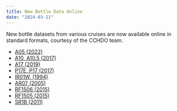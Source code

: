 ```yaml
---
title: New Bottle Data Online
date: "2024-03-11"
---
```


New bottle datasets from various cruises are now available online in standard formats, courtesy of the CCHDO team.

- [A05 (2022)][1]
- [A10, A10.5 (2017)][2]
- [A17 (2019)][3]
- [P17E, P17 (2017)][4]
- [IR01W, (1994)][5]
- [AR07 (2005)][6]
- [RF1506 (2015)][7]
- [RF1505 (2015)][8]
- [SR1B (2011)][9]


[1]: /cruise/74EQ20220209
[2]: /cruise/06M220170104
[3]: /cruise/29HE20190405
[4]: /cruise/49NZ20170208
[5]: /cruise/41SS19940301
[6]: /cruise/35TH20050604
[7]: /cruise/49UP20150627
[8]: /cruise/49UP20150604
[9]: /cruise/74JC20111127
